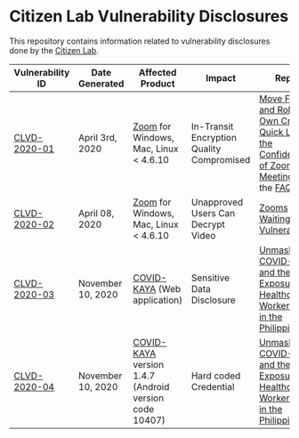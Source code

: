 # Citizen Lab Vulnerability Disclosures

This repository contains information related to vulnerability disclosures done by the [Citizen Lab](https://citizenlab.ca).

| Vulnerability ID | Date Generated | Affected Product | Impact | Report      |
|------------------|----------------|------------------|--------|-------------|
| [CLVD-2020-01](CLVD-2020-01.md)     | April 3rd, 2020| [Zoom](https://zoom.us/) for Windows, Mac, Linux < 4.6.10             | In-Transit Encryption Quality Compromised     | [Move Fast and Roll Your Own Crypto A Quick Look at the Confidentiality of Zoom Meetings](https://citizenlab.ca/2020/04/move-fast-roll-your-own-crypto-a-quick-look-at-the-confidentiality-of-zoom-meetings/) and the [FAQ](https://citizenlab.ca/2020/04/faq-on-zoom-security-issues/)            |
| [CLVD-2020-02](CLVD-2020-02.md)  | April 08, 2020              |  [Zoom](https://zoom.us/) for Windows, Mac, Linux < 4.6.10                |    Unapproved Users Can Decrypt Video    |      [Zooms Waiting Room Vulnerability](https://citizenlab.ca/2020/04/zooms-waiting-room-vulnerability/)        |
| [CLVD-2020-03](CLVD-2020-03.md)  | November 10, 2020          |  [COVID-KAYA](https://play.google.com/store/apps/details?id=org.who.COVIDKAYA) (Web application)                |   Sensitive Data Disclosure    |      [Unmasked: COVID-KAYA and the Exposure of Healthcare Worker Data in the Philippines. ](https://citizenlab.ca/2020/11/unmasked-covid-kaya-and-the-exposure-of-healthcare-worker-data-in-the-philippines/)        |
| [CLVD-2020-04](CLVD-2020-04.md)  |  November 10, 2020           |  [COVID-KAYA](https://play.google.com/store/apps/details?id=org.who.COVIDKAYA) version 1.4.7 (Android version code 10407)                |    Hard coded Credential    |      [Unmasked: COVID-KAYA and the Exposure of Healthcare Worker Data in the Philippines. ](https://citizenlab.ca/2020/11/unmasked-covid-kaya-and-the-exposure-of-healthcare-worker-data-in-the-philippines/)        |

